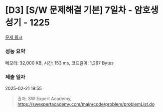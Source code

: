 # [D3] [S/W 문제해결 기본] 7일차 - 암호생성기 - 1225 

[문제 링크](https://swexpertacademy.com/main/code/problem/problemDetail.do?contestProbId=AV14uWl6AF0CFAYD) 

### 성능 요약

메모리: 32,000 KB, 시간: 153 ms, 코드길이: 1,297 Bytes

### 제출 일자

2025-02-21 19:55



> 출처: SW Expert Academy, https://swexpertacademy.com/main/code/problem/problemList.do